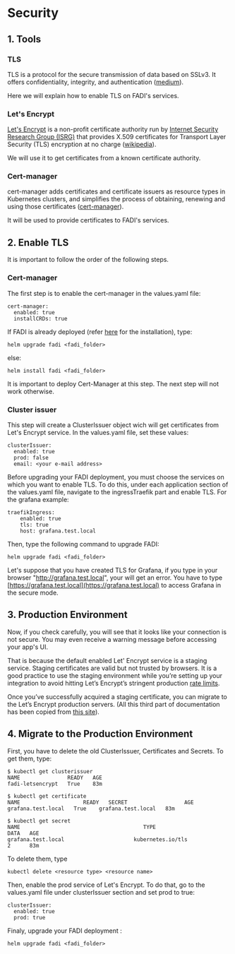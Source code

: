 Security
==========

## 1. Tools
### TLS
TLS is a protocol for the secure transmission of data based on SSLv3. It offers confidentiality, integrity, and authentication ([medium](https://medium.com/talpor/ssl-tls-authentication-explained-86f00064280)). 

Here we will explain how to enable TLS on FADI's services.

### Let's Encrypt
[Let's Encrypt](https://letsencrypt.org/about/) is a non-profit certificate authority run by [Internet Security Research Group (ISRG)](https://www.abetterinternet.org/about/) that provides X.509 certificates for Transport Layer Security (TLS) encryption at no charge ([wikipedia](https://en.wikipedia.org/wiki/Let%27s_Encrypt)).

We will use it to get certificates from a known certificate authority.

### Cert-manager
cert-manager adds certificates and certificate issuers as resource types in Kubernetes clusters, and simplifies the process of obtaining, renewing and using those certificates ([cert-manager](https://cert-manager.io/docs/)).

It will be used to provide certificates to FADI's services.

## 2. Enable TLS

It is important to follow the order of the following steps.

### Cert-manager
The first step is to enable the cert-manager in the values.yaml file:

```
cert-manager:
  enabled: true
  installCRDs: true
```
If FADI is already deployed (refer [here](../INSTALL.md#122-install-fadi-services-on-the-local-cluster) for the installation), type:

```
helm upgrade fadi <fadi_folder>
```
else:

```
helm install fadi <fadi_folder>
```

It is important to deploy Cert-Manager at this step. The next step will not work otherwise.

### Cluster issuer
This step will create a ClusterIssuer object wich will get certificates from Let's Encrypt service. 
In the values.yaml file, set these values:
```
clusterIssuer:
  enabled: true
  prod: false
  email: <your e-mail address>
```
Before upgrading your FADI deployment, you must choose the services on which you want to enable TLS. To do this, under each application section of the values.yaml file, navigate to the ingressTraefik part and enable TLS. For the grafana example:

```
traefikIngress:
    enabled: true
    tls: true
    host: grafana.test.local
```
Then, type the following command to upgrade FADI:
```
helm upgrade fadi <fadi_folder>
```
Let's suppose that you have created TLS for Grafana, if you type in your browser "http://grafana.test.local", your will get an error.
You have to type [https://grafana.test.local](https://grafana.test.local) to access Grafana in the secure mode.

## 3. Production Environment

Now, if you check carefully, you will see that it looks like your connection is not secure. You may even receive a warning message before accessing your app's UI.

That is because the default enabled Let' Encrypt service is a staging service. Staging certificates are valid but not trusted by browsers. It is a good practice to use the staging environment while you’re setting up your integration to avoid hitting Let’s Encrypt’s stringent production [rate limits](https://letsencrypt.org/docs/rate-limits/).

Once you’ve successfully acquired a staging certificate, you can migrate to the Let’s Encrypt production servers. (All this third part of documentation has been copied from [this site](https://www.cloudsavvyit.com/14069/how-to-install-kubernetes-cert-manager-and-configure-lets-encrypt/)).

## 4. Migrate to the Production Environment
First, you have to delete the old ClusterIssuer, Certificates and Secrets. To get them, type:
```
$ kubectl get clusterissuer
NAME               READY   AGE
fadi-letsencrypt   True    83m
```
```
$ kubectl get certificate
NAME                    READY   SECRET                  AGE
grafana.test.local   True    grafana.test.local   83m
```
```
$ kubectl get secret
NAME                                       TYPE                                  DATA   AGE
grafana.test.local                      kubernetes.io/tls                     2      83m
```
To delete them, type
```
kubectl delete <resource type> <resource name>
```
Then, enable the prod service of Let's Encrypt. To do that, go to the values.yaml file under clusterIssuer section and set prod to true:
```
clusterIssuer:
  enabled: true
  prod: true
```
Finaly, upgrade your FADI deployment :
```
helm upgrade fadi <fadi_folder>
```
